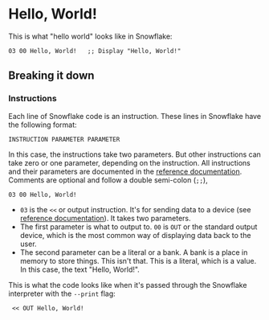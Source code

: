 # Hello, World!

This is what "hello world" looks like in Snowflake:

```
03 00 Hello, World!   ;; Display "Hello, World!"
```

## Breaking it down

### Instructions

Each line of Snowflake code is an instruction. These lines in Snowflake have the following format:

```
INSTRUCTION PARAMETER PARAMETER
```

In this case, the instructions take two parameters. But other instructions
can take zero or one parameter, depending on the instruction. All instructions
and their parameters are documented in the [reference documentation][1]. 
Comments are optional and follow a double semi-colon (`;;`),

```
03 00 Hello, World!
```

* `03` is the `<<` or output instruction. It's for sending data to a device
  (see [reference documentation][1]). It takes two parameters.
* The first parameter is what to output to. `00` is `OUT` or the standard output 
  device, which is the most common way of displaying data back to the user.
* The second parameter can be a literal or a bank. A bank is a place in memory to 
  store things. This isn't that. This is a literal, which is a value. In this case,
  the text "Hello, World!".

This is what the code looks like when it's passed through the Snowflake interpreter 
with the `--print` flag:

```
 << OUT Hello, World!
```

[1]: language-reference.md
[2]: interpreter.md
[3]: file-format.md
